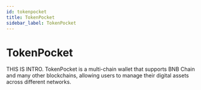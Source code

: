 ```yaml
---
id: tokenpocket
title: TokenPocket
sidebar_label: TokenPocket
---
```


# TokenPocket

THIS IS INTRO. TokenPocket is a multi-chain wallet that supports BNB Chain and many other blockchains, allowing users to manage their digital assets across different networks.